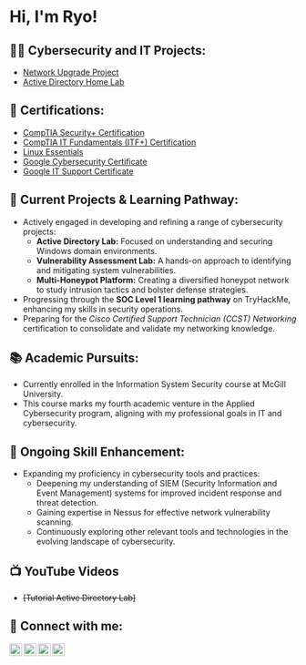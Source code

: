 <h1>Hi, I'm Ryo!

<h2>👨‍💻 Cybersecurity and IT Projects:</h2>

  - [Network Upgrade Project](https://github.com/ryobravo8/network-upgrade-project)
  - [Active Directory Home Lab]()
  
<h2>🏅 Certifications:</h2>

  - [CompTIA Security+ Certification](https://www.credly.com/badges/ef530170-c700-4412-98f3-7ab087791b2b/public_url)
  - [CompTIA IT Fundamentals (ITF+) Certification](https://www.credly.com/badges/fa1258e1-f13d-4d0f-aaf8-c96ba3bceae1/public_url)
  - [Linux Essentials](https://cs.lpi.org/caf/Xamman/certification/verify/LPI000542652/v9u8q4w92c)
  - [Google Cybersecurity Certificate](https://www.credly.com/badges/0d9b0a5c-5c30-4b10-b42d-34f836294b23/public_url)
  - [Google IT Support Certificate](https://www.credly.com/badges/aef84d6b-3355-47f1-963b-dd008e1629e2/public_url)

<h2>🔭 Current Projects & Learning Pathway:</h2>

- Actively engaged in developing and refining a range of cybersecurity projects:
  - **Active Directory Lab:** Focused on understanding and securing Windows domain environments.
  - **Vulnerability Assessment Lab:** A hands-on approach to identifying and mitigating system vulnerabilities.
  - **Multi-Honeypot Platform:** Creating a diversified honeypot network to study intrusion tactics and bolster defense strategies.
- Progressing through the **SOC Level 1 learning pathway** on TryHackMe, enhancing my skills in security operations.
- Preparing for the *Cisco Certified Support Technician (CCST) Networking* certification to consolidate and validate my networking knowledge.

<h2>📚 Academic Pursuits:</h2>

- Currently enrolled in the Information System Security course at McGill University.
- This course marks my fourth academic venture in the Applied Cybersecurity program, aligning with my professional goals in IT and cybersecurity.

<h2>🌱 Ongoing Skill Enhancement:</h2>

- Expanding my proficiency in cybersecurity tools and practices:
  - Deepening my understanding of SIEM (Security Information and Event Management) systems for improved incident response and threat detection.
  - Gaining expertise in Nessus for effective network vulnerability scanning.
  - Continuously exploring other relevant tools and technologies in the evolving landscape of cybersecurity.

<h2>📺 YouTube Videos</h2>

- ~~[Tutorial Active Directory Lab]~~

<h2> 🤳 Connect with me:</h2>

[<img align="left" alt="JoshMadakor | YouTube" width="22px" src="https://cdn.jsdelivr.net/npm/simple-icons@v3/icons/youtube.svg" />][youtube]
[<img align="left" alt="JoshMadakor | Twitter" width="22px" src="https://cdn.jsdelivr.net/npm/simple-icons@v3/icons/twitter.svg" />][twitter]
[<img align="left" alt="JoshMadakor | LinkedIn" width="22px" src="https://cdn.jsdelivr.net/npm/simple-icons@v3/icons/linkedin.svg" />][linkedin]
[<img align="left" alt="JoshMadakor | Instagram" width="22px" src="https://cdn.jsdelivr.net/npm/simple-icons@v3/icons/instagram.svg" />][instagram]

[twitter]: https://twitter.com/RyosukeTamba
[youtube]: https://www.youtube.com
[instagram]: https://www.instagram.com
[linkedin]: https://www.linkedin.com/in/ryosuketamba/

<!--
**joshmadakor1/joshmadakor1** is a ✨ _special_ ✨ repository because its `README.md` (this file) appears on your GitHub profile.


- 🌱 I’m currently learning ...
- 👯 I’m looking to collaborate on ...
- 🤔 I’m looking for help with ...
- 💬 Ask me about ...
- 📫 How to reach me: ...
- 😄 Pronouns: ...
- ⚡ Fun fact: ...
-->
